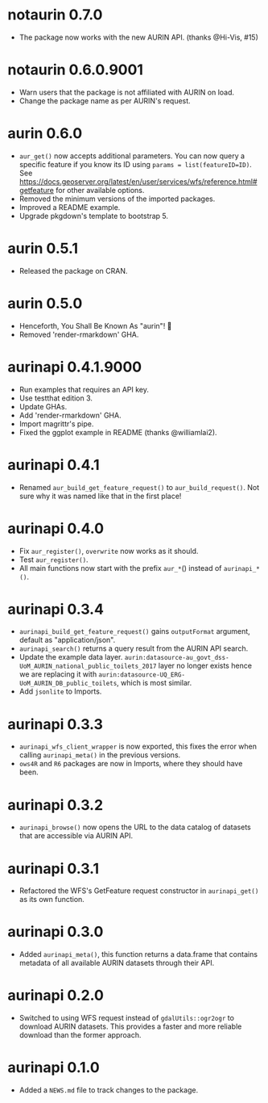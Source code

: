 <!-- NEWS.md is maintained by https://cynkra.github.io/fledge, do not edit -->

# notaurin 0.7.0

- The package now works with the new AURIN API. (thanks @Hi-Vis, #15)


# notaurin 0.6.0.9001

- Warn users that the package is not affiliated with AURIN on load.
- Change the package name as per AURIN's request.


# aurin 0.6.0

- `aur_get()` now accepts additional parameters. You can now query a specific feature if you know its ID using `params = list(featureID=ID)`. See https://docs.geoserver.org/latest/en/user/services/wfs/reference.html#getfeature for other available options.
- Removed the minimum versions of the imported packages.
- Improved a README example.
- Upgrade pkgdown's template to bootstrap 5.


# aurin 0.5.1

- Released the package on CRAN.


# aurin 0.5.0

- Henceforth, You Shall Be Known As "aurin"! 🦘
- Removed 'render-rmarkdown' GHA. 


# aurinapi 0.4.1.9000

- Run examples that requires an API key.
- Use testthat edition 3.
- Update GHAs.
- Add 'render-rmarkdown' GHA.
- Import magrittr's pipe.
- Fixed the ggplot example in README (thanks @williamlai2).


# aurinapi 0.4.1

- Renamed `aur_build_get_feature_request()` to `aur_build_request()`. Not sure why it was named like that in the first place!


# aurinapi 0.4.0

- Fix `aur_register()`, `overwrite` now works as it should.
- Test `aur_register()`.
- All main functions now start with the prefix `aur_*`() instead of `aurinapi_*()`.


# aurinapi 0.3.4

* `aurinapi_build_get_feature_request()` gains `outputFormat` argument, default as "application/json".
* `aurinapi_search()` returns a query result from the AURIN API search.
* Update the example data layer. `aurin:datasource-au_govt_dss-UoM_AURIN_national_public_toilets_2017` layer no longer exists hence we are replacing it with `aurin:datasource-UQ_ERG-UoM_AURIN_DB_public_toilets`, which is most similar.
* Add `jsonlite` to Imports.

# aurinapi 0.3.3

* `aurinapi_wfs_client_wrapper` is now exported, this fixes the error when calling `aurinapi_meta()` in the previous versions.
* `ows4R` and `R6` packages are now in Imports, where they should have been.

# aurinapi 0.3.2

* `aurinapi_browse()` now opens the URL to the data catalog of datasets that are accessible via AURIN API.

# aurinapi 0.3.1

* Refactored the WFS's GetFeature request constructor in `aurinapi_get()` as its own function.

# aurinapi 0.3.0

* Added `aurinapi_meta()`, this function returns a data.frame that contains metadata of all available AURIN datasets through their API.

# aurinapi 0.2.0

* Switched to using WFS request instead of `gdalUtils::ogr2ogr` to download AURIN datasets. This provides a faster and more reliable download than the former approach.

# aurinapi 0.1.0

* Added a `NEWS.md` file to track changes to the package.
